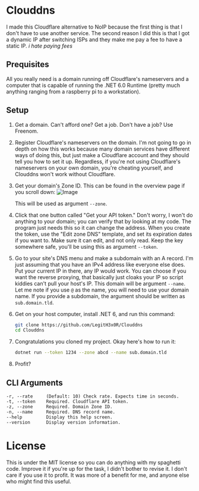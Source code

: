 # Clouddns
I made this Cloudflare alternative to NoIP because the first thing is that I don't have to use another service. The second reason I did this is that I got a dynamic IP after switching ISPs and they make me pay a fee to have a static IP. *i hate paying fees*

## Prequisites
All you really need is a domain running off Cloudflare's nameservers and a computer that is capable of running the .NET 6.0 Runtime (pretty much anything ranging from a raspberry pi to a workstation).

## Setup
1. Get a domain. Can't afford one? Get a job. Don't have a job? Use Freenom.
2. Register Cloudflare's nameservers on the domain. I'm not going to go in depth on how this works because many domain services have different ways of doing this, but just make a Cloudflare account and they should tell you how to set it up. Regardless, if you're not using Cloudflare's nameservers on your own domain, you're cheating yourself, and Clouddns won't work without Cloudflare.
3. Get your domain's Zone ID. This can be found in the overview page if you scroll down:
    ![Image](https://media.discordapp.net/attachments/929570959688613918/936846065376821339/unknown.png)

    This will be used as argument `--zone`.
4. Click that one button called "Get your API token." Don't worry, I won't do anything to your domain; you can verify that by looking at my code. The program just needs this so it can change the address. When you create the token, use the "Edit zone DNS" template, and set its expiration dates if you want to. Make sure it can edit, and not only read. Keep the key somewhere safe, you'll be using this as argument `--token`.
5. Go to your site's DNS menu and make a subdomain with an A record. I'm just assuming that you have an IPv4 address like everyone else does. Put your current IP in there, any IP would work. You can choose if you want the reverse proxying, that basically just cloaks your IP so script kiddies can't pull your host's IP. This domain will be argument `--name`. Let me note if you use `@` as the name, you will need to use your domain name. If you provide a subdomain, the argument should be written as `sub.domain.tld`.
6. Get on your host computer, install .NET 6, and run this command:
    ```bash
    git clone https://github.com/LegitH3x0R/Clouddns
    cd Clouddns
    ```
7. Congratulations you cloned my project. Okay here's how to run it:
    ```bash
    dotnet run --token 1234 --zone abcd --name sub.domain.tld
    ```
8. Profit?

## CLI Arguments
```
-r, --rate     (Default: 10) Check rate. Expects time in seconds.
-t, --token    Required. Cloudflare API token.
-z, --zone     Required. Domain Zone ID.
-n, --name     Required. DNS record name.
--help         Display this help screen.
--version      Display version information.
```

# License
This is under the MIT license so you can do anything with my spaghetti code. Improve it if you're up for the task, I didn't bother to revise it. I don't care if you use it to profit. It was more of a benefit for me, and anyone else who might find this useful.